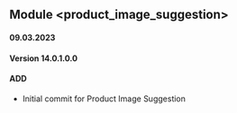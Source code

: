 ## Module <product_image_suggestion>

#### 09.03.2023
#### Version 14.0.1.0.0
#### ADD

- Initial commit for Product Image Suggestion
